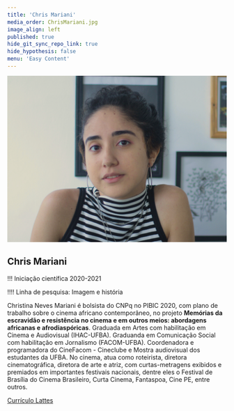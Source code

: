 ```yaml
---
title: 'Chris Mariani'
media_order: ChrisMariani.jpg
image_align: left
published: true
hide_git_sync_repo_link: true
hide_hypothesis: false
menu: 'Easy Content'
---
```


![Fotografia de Chris Mariani](../../imgs/ChrisMariani.jpg?resize=400)

## Chris Mariani 

!!! Iniciação científica 2020-2021

!!!! Linha de pesquisa: Imagem e história

Christina Neves Mariani é bolsista do CNPq no PIBIC 2020, com plano de trabalho sobre o cinema africano contemporâneo, no projeto **Memórias da escravidão e resistência no cinema e em outros meios: abordagens africanas e afrodiaspóricas**. Graduada em Artes com habilitação em Cinema e Audiovisual (IHAC-UFBA). Graduanda em Comunicação Social com habilitação em Jornalismo (FACOM-UFBA). Coordenadora e programadora do CineFacom - Cineclube e Mostra audiovisual dos estudantes da UFBA. No cinema, atua como roteirista, diretora cinematográfica, diretora de arte e atriz, com curtas-metragens exibidos e premiados em importantes festivais nacionais, dentre eles o Festival de Brasília do Cinema Brasileiro, Curta Cinema, Fantaspoa, Cine PE, entre outros.

[Currículo Lattes](http://lattes.cnpq.br/3509840178546972?classes=btn,btn-primary,btn-lg&target=_blank)